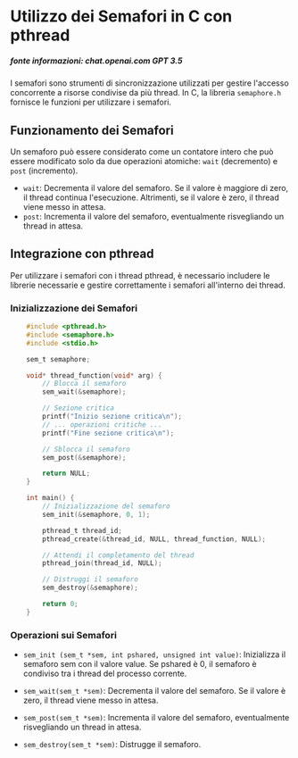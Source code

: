 # Utilizzo dei Semafori in C con pthread
##### fonte informazioni: chat.openai.com GPT 3.5


I semafori sono strumenti di sincronizzazione utilizzati per gestire l'accesso concorrente a risorse condivise da più thread. In C, la libreria `semaphore.h` fornisce le funzioni per utilizzare i semafori. 

## Funzionamento dei Semafori

Un semaforo può essere considerato come un contatore intero che può essere modificato solo da due operazioni atomiche: `wait` (decremento) e `post` (incremento).

- `wait`: Decrementa il valore del semaforo. Se il valore è maggiore di zero, il thread continua l'esecuzione. Altrimenti, se il valore è zero, il thread viene messo in attesa.
- `post`: Incrementa il valore del semaforo, eventualmente risvegliando un thread in attesa.

## Integrazione con pthread

Per utilizzare i semafori con i thread pthread, è necessario includere le librerie necessarie e gestire correttamente i semafori all'interno dei thread.

### Inizializzazione dei Semafori

```c
    #include <pthread.h>
    #include <semaphore.h>
    #include <stdio.h>

    sem_t semaphore;

    void* thread_function(void* arg) {
        // Blocca il semaforo
        sem_wait(&semaphore);

        // Sezione critica
        printf("Inizio sezione critica\n");
        // ... operazioni critiche ...
        printf("Fine sezione critica\n");

        // Sblocca il semaforo
        sem_post(&semaphore);

        return NULL;
    }

    int main() {
        // Inizializzazione del semaforo
        sem_init(&semaphore, 0, 1);

        pthread_t thread_id;
        pthread_create(&thread_id, NULL, thread_function, NULL);

        // Attendi il completamento del thread
        pthread_join(thread_id, NULL);

        // Distruggi il semaforo
        sem_destroy(&semaphore);

        return 0;
    }

```


### Operazioni sui Semafori

- `sem_init (sem_t *sem, int pshared, unsigned int value)`: Inizializza il semaforo sem con il valore value. Se pshared è 0, il semaforo è condiviso tra i thread del processo corrente.
    
- `sem_wait(sem_t *sem)`: Decrementa il valore del semaforo. Se il valore è zero, il thread viene messo in attesa.
    
- `sem_post(sem_t *sem)`: Incrementa il valore del semaforo, eventualmente risvegliando un thread in attesa.
    
- `sem_destroy(sem_t *sem)`: Distrugge il semaforo.






